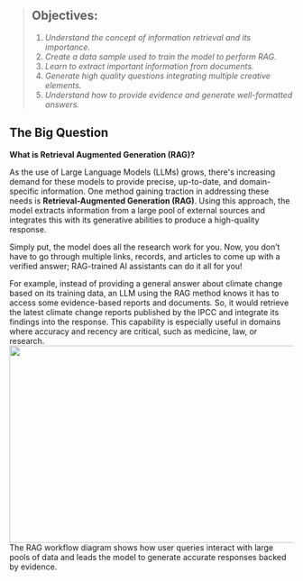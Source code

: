 > ## Objectives:
> 1) *Understand the concept of information retrieval and its importance.*
> 2) *Create a data sample used to train the model to perform RAG.*
> 3) *Learn to extract important information from documents.*
> 4) *Generate high quality questions integrating multiple creative elements.*
> 5) *Understand how to provide evidence and generate well-formatted answers.*

## The Big Question

**What is Retrieval Augmented Generation (RAG)?**

As the use of Large Language Models (LLMs) grows, there's increasing demand for these models to provide precise, up-to-date, and domain-specific information. One method gaining traction in addressing these needs is **Retrieval-Augmented Generation (RAG)**. Using this approach, the model extracts information from a large pool of external sources and integrates this with its generative abilities to produce a high-quality response.

Simply put, the model does all the research work for you. Now, you don’t have to go through multiple links, records, and articles to come up with a verified answer; RAG-trained AI assistants can do it all for you!

For example, instead of providing a general answer about climate change based on its training data, an LLM using the RAG method knows it has to access some evidence-based reports and documents. So, it would retrieve the latest climate change reports published by the IPCC and integrate its findings into the response. This capability is especially useful in domains where accuracy and recency are critical, such as medicine, law, or research.
<img height = "350" width = "1000" src = "${PRIVATE_IMAGE_INTRO_2}" />
The RAG workflow diagram shows how user queries interact with large pools of data and leads the model to generate accurate responses backed by evidence.
